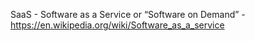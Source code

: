 SaaS - Software as a Service or “Software on Demand” - https://en.wikipedia.org/wiki/Software_as_a_service
